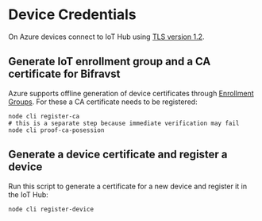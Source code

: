 # Device Credentials

On Azure devices connect to IoT Hub using
[TLS version 1.2](https://docs.microsoft.com/en-us/azure/iot-fundamentals/iot-security-deployment).

## Generate IoT enrollment group and a CA certificate for Bifravst

Azure supports offline generation of device certificates through
[Enrollment Groups](https://docs.microsoft.com/bs-latn-ba/azure/iot-dps/quick-enroll-device-x509-node).
For these a CA certificate needs to be registered:

    node cli register-ca
    # this is a separate step because immediate verification may fail
    node cli proof-ca-posession

## Generate a device certificate and register a device

Run this script to generate a certificate for a new device and register it in
the IoT Hub:

    node cli register-device
